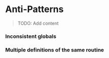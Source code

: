 # Anti-Patterns
> TODO: Add content
### Inconsistent globals

### Multiple definitions of the same routine